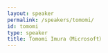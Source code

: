 ```yaml
---
layout: speaker
permalink: /speakers/tomomi/
id: tomomi
type: speaker
title: Tomomi Imura（Microsoft）
---
```

